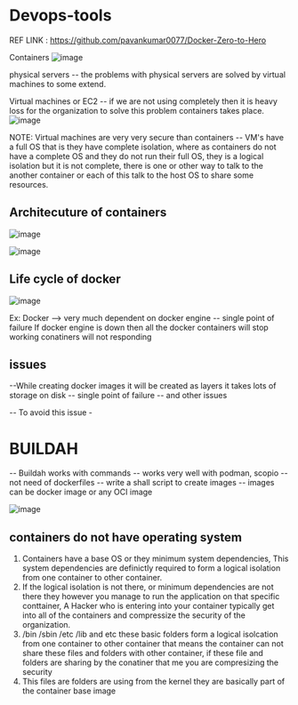 # Devops-tools

REF LINK : https://github.com/pavankumar0077/Docker-Zero-to-Hero

Containers
![image](https://github.com/pavankumar0077/Devops-tools/assets/40380941/db34edb3-6492-4be0-bdbc-3845dbfd94ba)

physical servers -- the problems with physical servers are solved by virtual machines to some extend.

Virtual machines or EC2 -- if we are not using completely then it is heavy loss for the organization
to solve this problem containers takes place.
![image](https://github.com/pavankumar0077/Devops-tools/assets/40380941/5ce8c634-8a49-4682-bf09-9925bc240152)

NOTE: Virtual machines are very very secure than containers
-- VM's have a full OS that is they have complete isolation, where as containers do not have a complete OS
and they do not run their full OS, they is a logical isolation but it is not complete, there is one or other 
way to talk to the another container or each of this talk to the host OS to share some resources.

Architecuture of containers
--
![image](https://github.com/pavankumar0077/Devops-tools/assets/40380941/9d304046-f7d2-4ad5-8e07-b6ce681f1d88)

![image](https://github.com/pavankumar0077/Devops-tools/assets/40380941/f26ddea9-3419-4dd0-8f92-c31d587f3b97)

Life cycle of docker
--
![image](https://github.com/pavankumar0077/Devops-tools/assets/40380941/628ccb18-da72-4fe4-b15b-8c7066a83d58)

Ex: Docker --> very much dependent on docker engine -- single point of failure
If docker engine is down then all the docker containers will stop working
conatiners will not responding

issues
--
--While creating docker images it will be created as layers it takes lots of storage on disk
--  single point of failure
-- and other issues

-- To avoid this issue -

BUILDAH
========
-- Buildah works with commands
-- works very well with podman, scopio
-- not need of dockerfiles 
-- write a shall script to create images
-- images can be docker image or any OCI image

![image](https://github.com/pavankumar0077/Devops-tools/assets/40380941/84621d83-2c9f-45ce-a79a-5835e443532a)

containers do not have operating system
---
1) Containers have a base OS or they minimum system dependencies, This system dependencies are definictly required to form a logical isolation from one container to other container.
2) If the logical isolation is not there, or minimum dependencies are not there they however you manage to run the application on that specific conttainer, A Hacker who is entering into your container typically get into all of the containers and compressize the security of the organization.
3) /bin /sbin /etc /lib and etc these basic folders form a logical isolcation from one container to other container that means the container can not share these files and folders with other container, if these file and folders are sharing by the conatiner that me you are compresizing the security
4) This files are folders are using from the kernel they are basically part of the container base image









